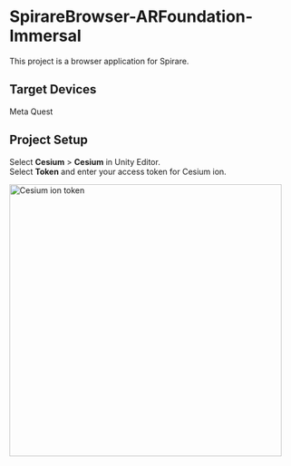 # SpirareBrowser-ARFoundation-Immersal

This project is a browser application for Spirare.

## Target Devices
Meta Quest

## Project Setup
Select **Cesium** > **Cesium** in Unity Editor.  
Select **Token** and enter your access token for Cesium ion.

<img width="480" alt="Cesium ion token" src="https://user-images.githubusercontent.com/4415085/230542155-3748e190-97dd-4b94-b641-c3fc566400c3.png">